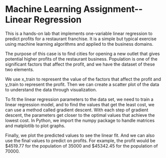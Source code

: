 # Machine Learning Assignment--Linear Regression

This is a hands-on lab that implements one-variable linear regression to predict profits for a restaurant franchise. It is a simple but typical exercise using machine learning algorithms and applied to the business domains. 

The purpose of this case is to find cities for opening a new outlet that gives potential higher profits of the restaurant business. Population is one of the significant factors that affect the profit, and we have the dataset of these two elements.

We use x_train to represent the value of the factors that affect the profit and y_train to represent the profit. Then we can create a scatter plot of the data to understand the data through visualization.

To fit the linear regression parameters to the data set, we need to train a linear regression model, and to find the values that get the least cost, we can use a method called gradient descent. With each step of gradient descent, the parameters get closer to the optimal values that achieve the lowest cost. In Python, we import the numpy package to handle matrices and matplotlib to plot graphs.

Finally, we plot the predicted values to see the linear fit. And we can also use the final values to predict on profits. For example, the profit would be $4519.77 for the population of 35000 and $45342.45 for the population of 70000.

